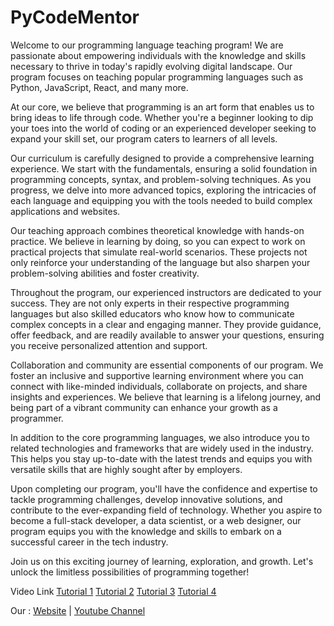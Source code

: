 # PyCodeMentor

Welcome to our programming language teaching program! We are passionate about empowering individuals with the knowledge and skills necessary to thrive in today's rapidly evolving digital landscape. Our program focuses on teaching popular programming languages such as Python, JavaScript, React, and many more.

At our core, we believe that programming is an art form that enables us to bring ideas to life through code. Whether you're a beginner looking to dip your toes into the world of coding or an experienced developer seeking to expand your skill set, our program caters to learners of all levels.

Our curriculum is carefully designed to provide a comprehensive learning experience. We start with the fundamentals, ensuring a solid foundation in programming concepts, syntax, and problem-solving techniques. As you progress, we delve into more advanced topics, exploring the intricacies of each language and equipping you with the tools needed to build complex applications and websites.

Our teaching approach combines theoretical knowledge with hands-on practice. We believe in learning by doing, so you can expect to work on practical projects that simulate real-world scenarios. These projects not only reinforce your understanding of the language but also sharpen your problem-solving abilities and foster creativity.

Throughout the program, our experienced instructors are dedicated to your success. They are not only experts in their respective programming languages but also skilled educators who know how to communicate complex concepts in a clear and engaging manner. They provide guidance, offer feedback, and are readily available to answer your questions, ensuring you receive personalized attention and support.

Collaboration and community are essential components of our program. We foster an inclusive and supportive learning environment where you can connect with like-minded individuals, collaborate on projects, and share insights and experiences. We believe that learning is a lifelong journey, and being part of a vibrant community can enhance your growth as a programmer.

In addition to the core programming languages, we also introduce you to related technologies and frameworks that are widely used in the industry. This helps you stay up-to-date with the latest trends and equips you with versatile skills that are highly sought after by employers.

Upon completing our program, you'll have the confidence and expertise to tackle programming challenges, develop innovative solutions, and contribute to the ever-expanding field of technology. Whether you aspire to become a full-stack developer, a data scientist, or a web designer, our program equips you with the knowledge and skills to embark on a successful career in the tech industry.

Join us on this exciting journey of learning, exploration, and growth. Let's unlock the limitless possibilities of programming together! 

Video Link 
[Tutorial 1](https://youtube.com/shorts/bRCejq9i5Bw?feature=share)
[Tutorial 2](https://youtube.com/shorts/oo-gcsQiQ4A?feature=share)
[Tutorial 3](https://youtube.com/shorts/vUJcRWmAgc4?feature=share)
[Tutorial 4](https://youtube.com/shorts/wjTHp4q8dAo?feature=share)

Our : [Website](https://www.pycodementor.com) | [Youtube Channel](https://www.youtube.com/@Py.CodeMentor)
